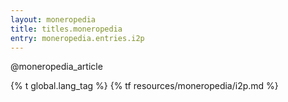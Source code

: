 ```yaml
---
layout: moneropedia
title: titles.moneropedia
entry: moneropedia.entries.i2p
---
```


@moneropedia_article

{% t global.lang_tag %}
{% tf resources/moneropedia/i2p.md %}
